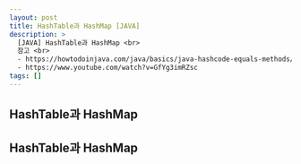 ```yaml
---
layout: post
title: HashTable과 HashMap [JAVA]
description: >
  [JAVA] HashTable과 HashMap <br>
  참고 <br>
  - https://howtodoinjava.com/java/basics/java-hashcode-equals-methods/ <br>
  - https://www.youtube.com/watch?v=GfYg3imRZsc
tags: []
---
```


## HashTable과 HashMap

## HashTable과 HashMap

